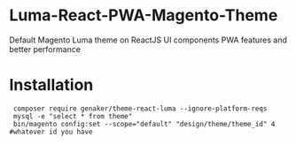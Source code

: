 # Luma-React-PWA-Magento-Theme
Default Magento Luma theme on ReactJS UI components PWA features and better performance 

# Installation 
```
 composer require genaker/theme-react-luma --ignore-platform-reqs
 mysql -e "select * from theme"
 bin/magento config:set --scope="default" "design/theme/theme_id" 4 #whatever id you have
```
